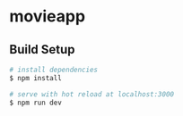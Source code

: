 # movieapp

## Build Setup

```bash
# install dependencies
$ npm install

# serve with hot reload at localhost:3000
$ npm run dev
```